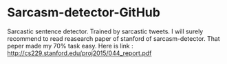 # Sarcasm-detector-GitHub
Sarcastic sentence detector. Trained by sarcastic tweets.
I will surely recommend to read reasearch paper of stanford of sarcasm-detector. That peper made my 70% task easy.
Here is link : http://cs229.stanford.edu/proj2015/044_report.pdf
